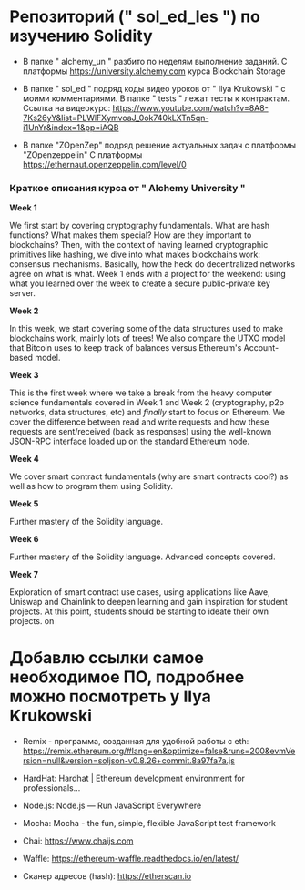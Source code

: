 
# Репозиторий (" sol_ed_les ") по изучению Solidity 

- В папке " alchemy_un " разбито по неделям выполнение заданий.
C платформы https://university.alchemy.com курса Blockchain Storage

- В папке " sol_ed " подряд коды видео уроков от " Ilya Krukowski " с моими комментариями. В папке " tests " лежат тесты к контрактам. 
Ссылка на видеокурс: https://www.youtube.com/watch?v=8A8-7Ks26yY&list=PLWlFXymvoaJ_0ok740kLXTn5qn-i1UnYr&index=1&pp=iAQB

- В папке "ZOpenZep" подряд решение актуальных задач с платформы "ZOpenzeppelin"
С платформы https://ethernaut.openzeppelin.com/level/0



### Краткое описания курса от " Alchemy University "


 **Week 1**

We first start by covering cryptography fundamentals. What are hash functions? What makes them special? How are they important to blockchains? Then, with the context of having learned cryptographic primitives like hashing, we dive into what makes blockchains work: consensus mechanisms. Basically, how the heck do decentralized networks agree on what is what. Week 1 ends with a project for the weekend: using what you learned over the week to create a secure public-private key server.

 **Week 2**

In this week, we start covering some of the data structures used to make blockchains work, mainly lots of trees! We also compare the UTXO model that Bitcoin uses to keep track of balances versus Ethereum's Account-based model.

 **Week 3**

This is the first week where we take a break from the heavy computer science fundamentals covered in Week 1 and Week 2 (cryptography, p2p networks, data structures, etc) and *finally* start to focus on Ethereum. We cover the difference between read and write requests and how these requests are sent/received (back as responses) using the well-known JSON-RPC interface loaded up on the standard Ethereum node.

 **Week 4**

We cover smart contract fundamentals (why are smart contracts cool?) as well as how to program them using Solidity.

 **Week 5**

Further mastery of the Solidity language.

 **Week 6**

Further mastery of the Solidity language. Advanced concepts covered.

 **Week 7**

Exploration of smart contract use cases, using applications like Aave, Uniswap and Chainlink to deepen learning and gain inspiration for student projects. At this point, students should be starting to ideate their own projects. on

# Добавлю ссылки самое необходимое ПО, подробнее можно посмотреть у Ilya Krukowski

- Remix - программа, созданная для удобной работы с eth:
https://remix.ethereum.org/#lang=en&optimize=false&runs=200&evmVersion=null&version=soljson-v0.8.26+commit.8a97fa7a.js

- HardHat: Hardhat | Ethereum development environment for professionals…​

- Node.js: Node.js — Run JavaScript Everywhere​

- Mocha: Mocha - the fun, simple, flexible JavaScript test framework​

- Chai: https://www.chaijs.com

- Waffle: https://ethereum-waffle.readthedocs.io/en/latest/

- Сканер адресов (hash): https://etherscan.io

